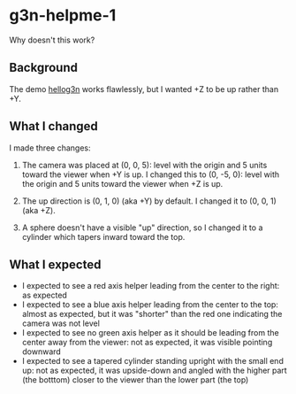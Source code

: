 # g3n-helpme-1
Why doesn't this work?

## Background
The demo [hellog3n](https://github.com/g3n/demos/hellog3n) works flawlessly, but I wanted +Z to be up rather than +Y.

## What I changed
I made three changes:

1.  The camera was placed at (0, 0, 5): level with the origin and 5 units toward the viewer when +Y is up.
    I changed this to (0, -5, 0): level with the origin and 5 units toward the viewer when +Z is up.

2.  The up direction is (0, 1, 0) (aka +Y) by default.  I changed it to (0, 0, 1) (aka +Z).

3.  A sphere doesn't have a visible "up" direction, so I changed it to a cylinder which tapers inward toward the top.

## What I expected
-   I expected to see a red axis helper leading from the center to the right: as expected
-   I expected to see a blue axis helper leading from the center to the top: almost as expected, but it was "shorter" than the red one indicating the camera was not level
-   I expected to see no green axis helper as it should be leading from the center away from the viewer: not as expected, it was visible pointing downward
-   I expected to see a tapered cylinder standing upright with the small end up: not as expected, it was upside-down and angled with the higher part (the botttom) closer to the viewer than the lower part (the top)
